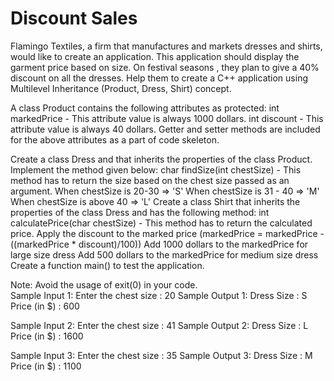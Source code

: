 # Discount Sales

Flamingo Textiles, a firm that manufactures and markets dresses and shirts, would like to create an application. This application should display the garment price based on size. On festival seasons , they plan to give a 40% discount on all the dresses. Help them to create a C++ application using Multilevel Inheritance (Product, Dress, Shirt) concept.

A class Product contains the following attributes as protected:
int markedPrice - This attribute value is always 1000 dollars.
int discount - This attribute value is always 40 dollars.
Getter and setter methods are included for the above attributes as a part of code skeleton.

Create a class Dress and that  inherits the properties of the class Product.  Implement the method given below:
char findSize(int chestSize) -  This method has to return the size based on the chest size passed as an argument.
When chestSize is 20-30 => 'S'
When chestSize is 31 - 40 => 'M'
When chestSize is above 40 => 'L'
Create a class Shirt that inherits the properties of the class Dress and has the following method:
int calculatePrice(char chestSize) - This method has to return the calculated price.
Apply the discount to the marked price (markedPrice = markedPrice - ((markedPrice * discount)/100))
Add 1000 dollars to the markedPrice for large size dress 
Add 500 dollars to the markedPrice for medium size dress 
Create a function main() to test the application.

Note: Avoid the usage of exit(0) in your code.  
Sample Input 1:
Enter the chest size : 20
Sample Output 1:
Dress Size : S
Price (in $) : 600 

Sample Input 2:
Enter the chest size : 41
Sample Output 2:
Dress Size : L
Price (in $) : 1600 

Sample Input 3:
Enter the chest size : 35
Sample Output 3:
Dress Size : M
Price (in $) : 1100 
